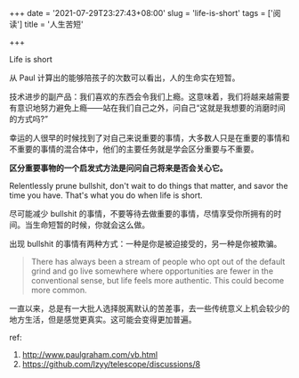 +++
date = '2021-07-29T23:27:43+08:00'
slug = 'life-is-short'
tags = ['阅读']
title = '人生苦短'

+++

Life is short

从 Paul 计算出的能够陪孩子的次数可以看出，人的生命实在短暂。

技术进步的副产品：我们喜欢的东西会令我们上瘾。这意味着，我们将越来越需要有意识地努力避免上瘾——站在我们自己之外，问自己“这就是我想要的消磨时间的方式吗?”

幸运的人很早的时候找到了对自己来说重要的事情，大多数人只是在重要的事情和不重要的事情的混合体中，他们的主要任务就是学会区分重要与不重要。

**区分重要事物的一个启发式方法是问问自己将来是否会关心它。**

Relentlessly prune bullshit, don't wait to do things that matter, and savor the time you have. That's what you do when life is short.

尽可能减少 bullshit 的事情，不要等待去做重要的事情，尽情享受你所拥有的时间。当生命短暂的时候，你就会这么做。

出现 bullshit 的事情有两种方式：一种是你是被迫接受的，另一种是你被欺骗。

> There has always been a stream of people who opt out of the default grind and go live somewhere where opportunities are fewer in the conventional sense, but life feels more authentic. This could become more common.

一直以来，总是有一大批人选择脱离默认的苦差事，去一些传统意义上机会较少的地方生活，但是感觉更真实。这可能会变得更加普遍。

ref:

1. <http://www.paulgraham.com/vb.html>
2. <https://github.com/lzyy/telescope/discussions/8>
